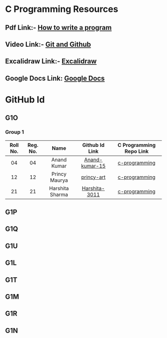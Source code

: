 # C Programming Resources

## Pdf Link:- [How to write a program](https://github.com/siyamohitkumar/c-programming/blob/main/How-to-write-a-program.pdf)

## Video Link:- [Git and Github](https://youtu.be/p457KmNespc)

## Excalidraw Link:- [Excalidraw](https://excalidraw.com/)

## Google Docs Link: [Google Docs](https://docs.google.com/)

# GitHub Id

## G1O

### Group 1

| Roll No. | Reg. No. | Name | Github Id Link | C Programming Repo Link |
| :------: | :------: | :--: | :------------: | :---------------------: |
|04|04|Anand Kumar|[Anand-kumar-15](https://github.com/Anand-kumar-15)|[c-programming](https://github.com/Anand-kumar-15/C-programming)|
|12|12|Princy Maurya|[princy-art](https://github.com/princy-art)|[c-programming](https://github.com/princy-art/c-programming)|
|21|21|Harshita Sharma|[Harshita-3011](https://github.com/harshita-3007)|[c-programming](https://github.com/harshita-3007/c-programming-gl)|

## G1P

## G1Q

## G1U

## G1L

## G1T

## G1M

## G1R

## G1N
